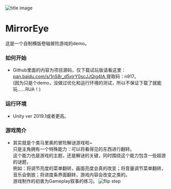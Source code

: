 ![title image](https://github.com/MamiyaXR/Readme-Img/blob/master/MirrorEye/title.PNG)
# MirrorEye
这是一个自制横版卷轴冒险游戏的demo。
### 如何开始
* Github里面的内容为项目源码，仅下载试玩版请看这里：[pan.baidu.com/s/1nS8r_d5xjrY0scJJQig4IA](https://pan.baidu.com/s/1nS8r_d5xjrY0scJJQig4IA),提取码：n917。<br>
(因为只是个demo，没做过优化和运行环境的测试，所以不保证下载了就能玩……RUA！)
### 运行环境
* Unity ver 2019.1或者更高。
### 游戏简介
* 其实就是个类马里奥的冒险解谜游戏啦~<br>
只是主角拥有一个特殊能力：可以将看得见的东西进行翻转。<br>
这个能力也是游戏的主题，还是解谜的关键，同时围绕这个能力包含一些超游的谜题，<br>
例如：将调节亮度的菜单翻转，画面亮度会真的改变；将音量调节菜单翻转，音乐会倒放；将进度条界面翻转，游戏内容会改变之类的。<br>
游戏制作的初衷为Gameplay叙事的练习。
![flip step](https://github.com/MamiyaXR/Readme-Img/blob/master/MirrorEye/flip.gif)
